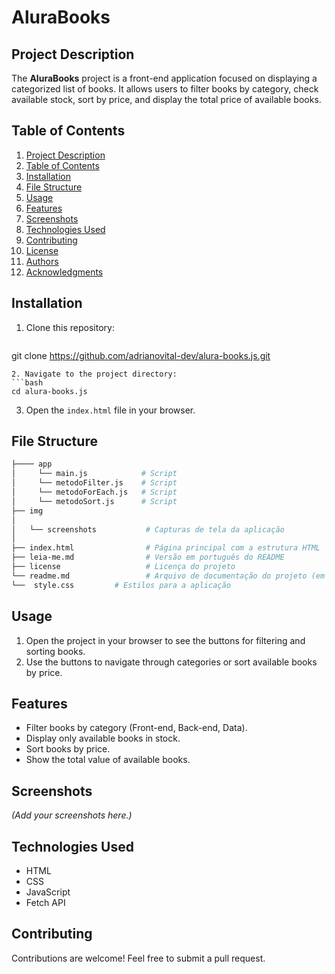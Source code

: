 
# AluraBooks

## Project Description

The **AluraBooks** project is a front-end application focused on displaying a categorized list of books. It allows users to filter books by category, check available stock, sort by price, and display the total price of available books.

## Table of Contents

1. [Project Description](#project-description)
2. [Table of Contents](#table-of-contents)
3. [Installation](#installation)
4. [File Structure](#file-structure)
5. [Usage](#usage)
6. [Features](#features)
7. [Screenshots](#screenshots)
8. [Technologies Used](#technologies-used)
9. [Contributing](#contributing)
10. [License](#license)
11. [Authors](#authors)
12. [Acknowledgments](#acknowledgments)

## Installation

1. Clone this repository:
   ```bash
 git clone https://github.com/adrianovital-dev/alura-books.js.git
   ```
2. Navigate to the project directory:
   ```bash
   cd alura-books.js
   ```
3. Open the `index.html` file in your browser.

## File Structure

```bash
├──── app
│     └── main.js            # Script
│     └── metodoFilter.js    # Script
│     └── metodoForEach.js   # Script
│     └── metodoSort.js      # Script
├── img
│ 
│   └── screenshots           # Capturas de tela da aplicação
│ 
├── index.html                # Página principal com a estrutura HTML
├── leia-me.md                # Versão em português do README
├── license                   # Licença do projeto
└── readme.md                 # Arquivo de documentação do projeto (em inglês)
└──  style.css         # Estilos para a aplicação
```

## Usage

1. Open the project in your browser to see the buttons for filtering and sorting books.
2. Use the buttons to navigate through categories or sort available books by price.

## Features

- Filter books by category (Front-end, Back-end, Data).
- Display only available books in stock.
- Sort books by price.
- Show the total value of available books.

## Screenshots

*(Add your screenshots here.)*

## Technologies Used

- HTML
- CSS
- JavaScript
- Fetch API

## Contributing

Contributions are welcome! Feel free to submit a pull request.
